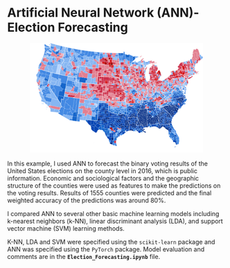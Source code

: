 # Artificial Neural Network (ANN)-Election Forecasting

<div align="center">
<img src="https://raw.githubusercontent.com/jennyiskezhen/ANN-example/main/image.png" width="400">
</div>

In this example, I used ANN to forecast the binary voting results of the United States elections on the county level in 2016, which is public information. Economic and sociological factors and the geographic structure of the counties were used as features to make the predictions on the voting results. Results of 1555 counties were predicted and the final weighted accuracy of the predictions was around 80%.

I compared ANN to several other basic machine learning models including k-nearest neighbors (k-NN), linear discriminant analysis (LDA), and support vector machine (SVM) learning methods.

K-NN, LDA and SVM were specified using the `scikit-learn` package and ANN was specified using the `PyTorch` package. Model evaluation and comments are in the **`Election_Forecasting.ipynb`** file. 